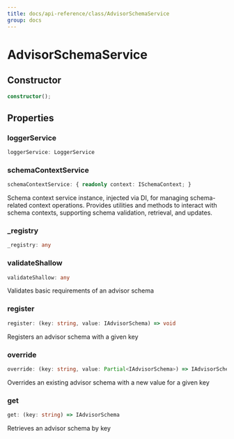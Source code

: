 ```yaml
---
title: docs/api-reference/class/AdvisorSchemaService
group: docs
---
```


# AdvisorSchemaService

## Constructor

```ts
constructor();
```

## Properties

### loggerService

```ts
loggerService: LoggerService
```

### schemaContextService

```ts
schemaContextService: { readonly context: ISchemaContext; }
```

Schema context service instance, injected via DI, for managing schema-related context operations.
Provides utilities and methods to interact with schema contexts, supporting schema validation, retrieval, and updates.

### _registry

```ts
_registry: any
```

### validateShallow

```ts
validateShallow: any
```

Validates basic requirements of an advisor schema

### register

```ts
register: (key: string, value: IAdvisorSchema) => void
```

Registers an advisor schema with a given key

### override

```ts
override: (key: string, value: Partial<IAdvisorSchema>) => IAdvisorSchema
```

Overrides an existing advisor schema with a new value for a given key

### get

```ts
get: (key: string) => IAdvisorSchema
```

Retrieves an advisor schema by key
